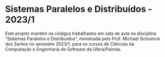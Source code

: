 # Sistemas Paralelos e Distribuídos - 2023/1

Este projeto mantém os códigos trabalhados em sala de aula na disciplina "Sistemas Paralelos e Distribuídos", ministrada pelo Prof. Michael Schuenck dos Santos no semestre 2023/1, para os cursos de Ciências da Computação e Engenharia de Software da Ulbra/Palmas.
